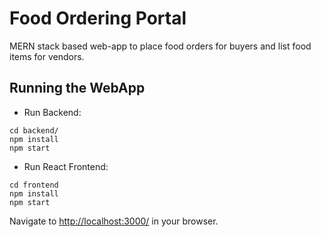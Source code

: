 # Food Ordering Portal

MERN stack based web-app to place food orders for buyers and list food
items for vendors.

## Running the WebApp

* Run Backend:
```
cd backend/
npm install
npm start
```

* Run React Frontend:
```
cd frontend
npm install
npm start
```

Navigate to [http://localhost:3000/](http://localhost:3000/) in your browser.
